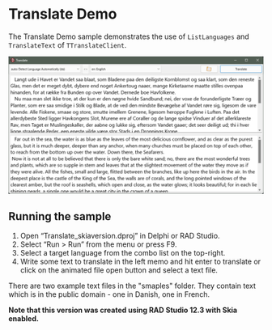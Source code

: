 # Translate Demo
The Translate Demo sample demonstrates the use of `ListLanguages` and
`TranslateText` of `TTranslateClient`.

![Translate demo running on Windows.](Screenshot.png)

## Running the sample
1. Open “Translate_skiaversion.dproj” in Delphi or RAD Studio.
2. Select “Run > Run” from the menu or press F9.
3. Select a target language from the combo list on the top-right.
4. Write some text to translate in the left memo and hit enter to translate
   or
   click on the animated file open button and select a text file.
   
There are two example text files in the "smaples" folder. They contain
text which is in the public domain - one in Danish, one in French.

**Note that this version was created using RAD Studio 12.3 with Skia enabled.**